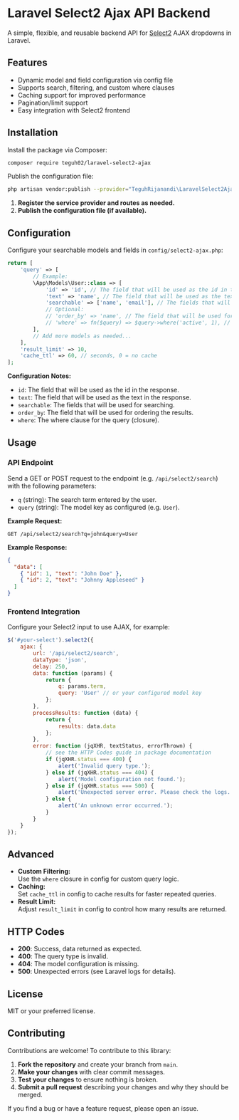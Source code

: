 # Laravel Select2 Ajax API Backend

A simple, flexible, and reusable backend API for [Select2](https://select2.org/) AJAX dropdowns in Laravel.

## Features

- Dynamic model and field configuration via config file
- Supports search, filtering, and custom where clauses
- Caching support for improved performance
- Pagination/limit support
- Easy integration with Select2 frontend

## Installation

Install the package via Composer:

```bash
composer require teguh02/laravel-select2-ajax
```

Publish the configuration file:

```bash
php artisan vendor:publish --provider="TeguhRijanandi\LaravelSelect2Ajax\LaravelSelect2AjaxServiceProvider"
```

1. **Register the service provider and routes as needed.**
2. **Publish the configuration file (if available).**

## Configuration

Configure your searchable models and fields in `config/select2-ajax.php`:

```php
return [
    'query' => [
        // Example:
        \App\Models\User::class => [
            'id' => 'id', // The field that will be used as the id in the response.
            'text' => 'name', // The field that will be used as the text in the response.
            'searchable' => ['name', 'email'], // The fields that will be used for searching.
            // Optional:
            // 'order_by' => 'name', // The field that will be used for ordering the results.
            // 'where' => fn($query) => $query->where('active', 1), // The where clause for the query.
        ],
        // Add more models as needed...
    ],
    'result_limit' => 10,
    'cache_ttl' => 60, // seconds, 0 = no cache
];
```

**Configuration Notes:**
- `id`: The field that will be used as the id in the response.
- `text`: The field that will be used as the text in the response.
- `searchable`: The fields that will be used for searching.
- `order_by`: The field that will be used for ordering the results.
- `where`: The where clause for the query (closure).

## Usage

### API Endpoint

Send a GET or POST request to the endpoint (e.g. `/api/select2/search`) with the following parameters:

- `q` (string): The search term entered by the user.
- `query` (string): The model key as configured (e.g. `User`).

**Example Request:**

```http
GET /api/select2/search?q=john&query=User
```

**Example Response:**

```json
{
  "data": [
    { "id": 1, "text": "John Doe" },
    { "id": 2, "text": "Johnny Appleseed" }
  ]
}
```

### Frontend Integration

Configure your Select2 input to use AJAX, for example:

```javascript
$('#your-select').select2({
    ajax: {
        url: '/api/select2/search',
        dataType: 'json',
        delay: 250,
        data: function (params) {
            return {
                q: params.term,
                query: 'User' // or your configured model key
            };
        },
        processResults: function (data) {
            return {
                results: data.data
            };
        },
        error: function (jqXHR, textStatus, errorThrown) {
            // see the HTTP Codes guide in package documentation
            if (jqXHR.status === 400) {
                alert('Invalid query type.');
            } else if (jqXHR.status === 404) {
                alert('Model configuration not found.');
            } else if (jqXHR.status === 500) {
                alert('Unexpected server error. Please check the logs.');
            } else {
                alert('An unknown error occurred.');
            }
        }
    }
});
```

## Advanced

- **Custom Filtering:**  
  Use the `where` closure in config for custom query logic.
- **Caching:**  
  Set `cache_ttl` in config to cache results for faster repeated queries.
- **Result Limit:**  
  Adjust `result_limit` in config to control how many results are returned.

## HTTP Codes

- **200**: Success, data returned as expected.
- **400**: The query type is invalid.
- **404**: The model configuration is missing.
- **500**: Unexpected errors (see Laravel logs for details).

## License

MIT or your preferred license.

## Contributing

Contributions are welcome! To contribute to this library:

1. **Fork the repository** and create your branch from `main`.
2. **Make your changes** with clear commit messages.
3. **Test your changes** to ensure nothing is broken.
4. **Submit a pull request** describing your changes and why they should be merged.

If you find a bug or have a feature request, please open an issue.
